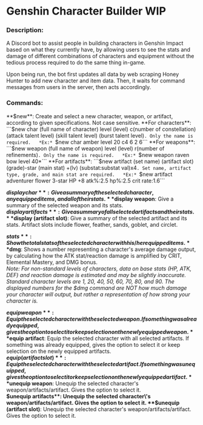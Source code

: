 # Genshin Character Builder WIP 
### Description:  
A Discord bot to assist people in building characters in Genshin Impact based on what they currently have, by allowing users to see the stats and damage of different combinations of characters and equipment without the tedious process required to do the same thing in-game.  

Upon being run, the bot first updates all data by web scraping Honey Hunter to add new character and item data. Then, it waits for command messages from users in the server, then acts accordingly. 

### Commands:  
**$new**: Create and select a new character, weapon, or artifact, according to given specifications. Not case sensitive.  
**For characters**: ```$new char (full name of character) level (level) c(number of constellation) (attack talent level) (skill talent level) (burst talent level)```. Only the name is required.  
*Ex:* ```$new char amber level 20 c4 6 2 6```  
**For weapons**: ```$new weapon (full name of weapon) level (level) r(number of refinements)```. Only the name is required.  
*Ex:* ```$new weapon raven bow level 40*```  
**For artifacts**: ```$new artifact (set name) (artifact slot) (grade)-star (main stat) +(lv) (substat:substat val)x4```. Set name, artifact type, grade, and main stat are required.  
*Ex:* ```$new artifact adventurer flower 3-star HP +8 atk%:2.5 hp%:2.5 crit rate:1.6```  

**$display char**: Give a summary of the selected character, any equipped items, and all of their stats.  
**$display weapon**: Give a summary of the selected weapon and its stats.  
**$display artifacts**:Give a summary of all selected artifacts and their stats.  
**$display (artifact slot)**: Give a summary of the selected artifact and its stats. Artifact slots include flower, feather, sands, goblet, and circlet.  

**$stats**: Show the total stats of the selected character with his/her equipped items.  
**$dmg**: Shows a number representing a character's average damage output, by calculating how the ATK stat/reaction damage is amplified by CRIT, Elemental Mastery, and DMG bonus.  
*Note: For non-standard levels of characters, data on base stats (HP, ATK, DEF) and reaction damage is estimated and may be slightly inaccurate. Standard character levels are 1, 20, 40, 50, 60, 70, 80, and 90. The displayed numbers for the $dmg command are NOT how much damage your character will output, but rather a representation of how strong your character is.*  

**$equip weapon**: Equip the selected character with the selected weapon. If something was already equipped, gives the option to select it or keep selection on the newly equipped weapon.  
**$equip artifact**: Equip the selected character with all selected artifacts. If something was already equipped, gives the option to select it or keep selection on the newly equipped artifacts.  
**$equip (artifact slot)**: Equip the selected character with the selected artifact. If something was unequipped, gives the option to select it or keep selection on the newly equipped artifact.  
**$unequip weapon**: Unequip the selected character\'s weapon/artifacts/artifact. Gives the option to select it.  
**$unequip artifacts**: Unequip the selected character\'s weapon/artifacts/artifact. Gives the option to select it.  
**$unequip (artifact slot)**: Unequip the selected character\'s weapon/artifacts/artifact. Gives the option to select it.
